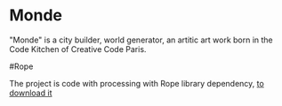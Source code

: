 # Monde

"Monde" is a city builder, world generator, an artitic art work born in the Code Kitchen of Creative Code Paris.

#Rope

The project is code with processing with Rope library dependency, [to download it](https://github.com/StanLepunK/Rope/blob/master/Rope.zip)
